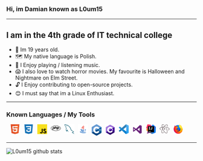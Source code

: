 ### Hi, im Damian known as L0um15

---

## I am in the 4th grade of IT technical college
- 🎂 Im 19 years old.
- 🗺️ My native language is Polish.
- 🎵 I Enjoy playing / listening music.
- 😱 I also love to watch horror movies. My favourite is Halloween and Nightmare on Elm Street.
- 🔓 I Enjoy contributing to open-source projects.
- 😊 I must say that im a Linux Enthusiast.

---

### Known Languages / My Tools

<img align="left" style="margin-left: 10px;" width="26x" alt="HTML5" src="https://raw.githubusercontent.com/L0um15/L0um15/master/images/html5.png" />

<img align="left" style="margin-left: 10px;" width="26x" alt="CSS3" src="https://raw.githubusercontent.com/L0um15/L0um15/master/images/css.png" />

<img align="left" style="margin-left: 10px;" width="26x" alt="JavaScript" src="https://raw.githubusercontent.com/L0um15/L0um15/master/images/js.png" />

<img align="left" style="margin-left: 10px;" width="26x" alt="PHP" src="https://raw.githubusercontent.com/L0um15/L0um15/master/images/php.png" />

<img align="left" style="margin-left: 10px;" width="26x" alt="MySQL" src="https://raw.githubusercontent.com/L0um15/L0um15/master/images/sql.png" />

<img align="left" style="margin-left: 10px;" width="26x" alt="Java" src="https://raw.githubusercontent.com/L0um15/L0um15/master/images/java.png">

<img align="left" style="margin-left: 10px;" width="26x" alt="C++" src="https://raw.githubusercontent.com/L0um15/L0um15/master/images/c-plus.png" />

<img align="left" style="margin-left: 10px;" width="26x" alt="CSharp" src="https://raw.githubusercontent.com/L0um15/L0um15/master/images/csharp.png" />

<img align="left" style="margin-left: 10px;" width="26x" alt="VSCode" src="https://raw.githubusercontent.com/L0um15/L0um15/master/images/vscode.png" />

<img align="left" style="margin-left: 10px;" width="26x" alt="VS" src="https://raw.githubusercontent.com/L0um15/L0um15/master/images/vs.png" />

<img align="left" style="margin-left: 10px;" width="26x" alt="Intellij Idea" src="https://raw.githubusercontent.com/L0um15/L0um15/master/images/intellij.png" />

<img align="left" style="margin-left: 10px;" width="26x" alt="Atom Notepad" src="https://raw.githubusercontent.com/L0um15/L0um15/master/images/atom.png" />

<img align="left" style="margin-left: 10px;" width="26x" alt="Firefox" src="https://raw.githubusercontent.com/L0um15/L0um15/master/images/firefox.png" />

<br>
<br>

---

<img alt="L0um15 github stats" src="https://github-readme-stats.vercel.app/api?username=L0um15&theme=radical&show_icons=true&hide_border=true" />
